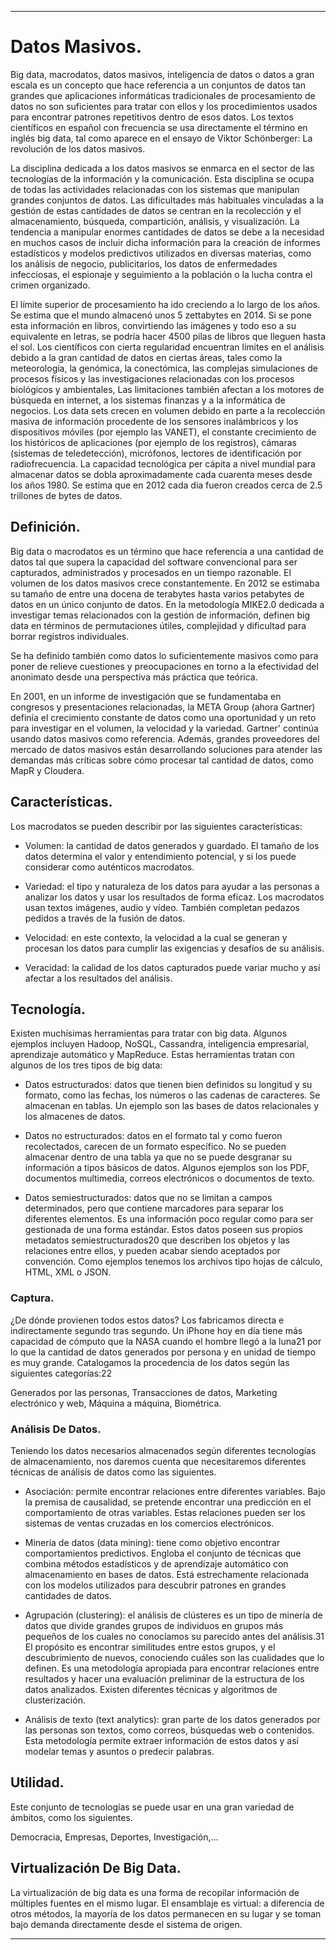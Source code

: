 ___

# **Datos Masivos.**

Big data, macrodatos, datos masivos, inteligencia de datos o datos a gran escala es un concepto que hace referencia a un conjuntos de datos tan grandes que aplicaciones informáticas tradicionales de procesamiento de datos no son suficientes para tratar con ellos y los procedimientos usados para encontrar patrones repetitivos dentro de esos datos. Los textos científicos en español con frecuencia se usa directamente el término en inglés big data, tal como aparece en el ensayo de Viktor Schönberger: La revolución de los datos masivos.​

La disciplina dedicada a los datos masivos se enmarca en el sector de las tecnologías de la información y la comunicación. Esta disciplina se ocupa de todas las actividades relacionadas con los sistemas que manipulan grandes conjuntos de datos. Las dificultades más habituales vinculadas a la gestión de estas cantidades de datos se centran en la recolección y el almacenamiento, búsqueda, compartición, análisis, y visualización. La tendencia a manipular enormes cantidades de datos se debe a la necesidad en muchos casos de incluir dicha información para la creación de informes estadísticos y modelos predictivos utilizados en diversas materias, como los análisis de negocio, publicitarios, los datos de enfermedades infecciosas, el espionaje y seguimiento a la población o la lucha contra el crimen organizado.

El límite superior de procesamiento ha ido creciendo a lo largo de los años. Se estima que el mundo almacenó unos 5 zettabytes en 2014. Si se pone esta información en libros, convirtiendo las imágenes y todo eso a su equivalente en letras, se podría hacer 4500 pilas de libros que lleguen hasta el sol. Los científicos con cierta regularidad encuentran límites en el análisis debido a la gran cantidad de datos en ciertas áreas, tales como la meteorología, la genómica, la conectómica, las complejas simulaciones de procesos físicos​ y las investigaciones relacionadas con los procesos biológicos y ambientales,​ Las limitaciones también afectan a los motores de búsqueda en internet, a los sistemas finanzas y a la informática de negocios. Los data sets crecen en volumen debido en parte a la recolección masiva de información procedente de los sensores inalámbricos y los dispositivos móviles (por ejemplo las VANET), el constante crecimiento de los históricos de aplicaciones (por ejemplo de los registros), cámaras (sistemas de teledetección), micrófonos, lectores de identificación por radiofrecuencia. La capacidad tecnológica per cápita a nivel mundial para almacenar datos se dobla aproximadamente cada cuarenta meses desde los años 1980.​ Se estima que en 2012 cada día fueron creados cerca de 2.5 trillones de bytes de datos.

## **Definición.**

Big data o macrodatos es un término que hace referencia a una cantidad de datos tal que supera la capacidad del software convencional para ser capturados, administrados y procesados en un tiempo razonable. El volumen de los datos masivos crece constantemente. En 2012 se estimaba su tamaño de entre una docena de terabytes hasta varios petabytes de datos en un único conjunto de datos. En la metodología MIKE2.0 dedicada a investigar temas relacionados con la gestión de información, definen big data​ en términos de permutaciones útiles, complejidad y dificultad para borrar registros individuales.

Se ha definido también como datos lo suficientemente masivos como para poner de relieve cuestiones y preocupaciones en torno a la efectividad del anonimato desde una perspectiva más práctica que teórica.​

En 2001, en un informe de investigación que se fundamentaba en congresos y presentaciones relacionadas, la META Group (ahora Gartner) definía el crecimiento constante de datos como una oportunidad y un reto para investigar en el volumen, la velocidad y la variedad. Gartner' continúa usando datos masivos como referencia.​ Además, grandes proveedores del mercado de datos masivos están desarrollando soluciones para atender las demandas más críticas sobre cómo procesar tal cantidad de datos, como MapR y Cloudera.

## **Características.**

Los macrodatos se pueden describir por las siguientes características:

* Volumen: la cantidad de datos generados y guardado. El tamaño de los datos determina el valor y entendimiento potencial, y si los puede considerar como auténticos macrodatos.

* Variedad: el tipo y naturaleza de los datos para ayudar a las personas a analizar los datos y usar los resultados de forma eficaz. Los macrodatos usan textos imágenes, audio y vídeo. También completan pedazos pedidos a través de la fusión de datos.

* Velocidad: en este contexto, la velocidad a la cual se generan y procesan los datos para cumplir las exigencias y desafíos de su análisis.

* Veracidad: la calidad de los datos capturados puede variar mucho y así afectar a los resultados del análisis.

## **Tecnología.**

Existen muchísimas herramientas para tratar con big data. Algunos ejemplos incluyen Hadoop, NoSQL, Cassandra, inteligencia empresarial, aprendizaje automático y MapReduce. Estas herramientas tratan con algunos de los tres tipos de big data:

* Datos estructurados: datos que tienen bien definidos su longitud y su formato, como las fechas, los números o las cadenas de caracteres. Se almacenan en tablas. Un ejemplo son las bases de datos relacionales y los almacenes de datos.

* Datos no estructurados: datos en el formato tal y como fueron recolectados, carecen de un formato específico. No se pueden almacenar dentro de una tabla ya que no se puede desgranar su información a tipos básicos de datos. Algunos ejemplos son los PDF, documentos multimedia, correos electrónicos o documentos de texto.

* Datos semiestructurados: datos que no se limitan a campos determinados, pero que contiene marcadores para separar los diferentes elementos. Es una información poco regular como para ser gestionada de una forma estándar. Estos datos poseen sus propios metadatos semiestructurados20​ que describen los objetos y las relaciones entre ellos, y pueden acabar siendo aceptados por convención. Como ejemplos tenemos los archivos tipo hojas de cálculo, HTML, XML o JSON.

### **Captura.**

¿De dónde provienen todos estos datos? Los fabricamos directa e indirectamente segundo tras segundo. Un iPhone hoy en día tiene más capacidad de cómputo que la NASA cuando el hombre llegó a la luna21​ por lo que la cantidad de datos generados por persona y en unidad de tiempo es muy grande. Catalogamos la procedencia de los datos según las siguientes categorías:22​

Generados por las personas, Transacciones de datos, Marketing electrónico y web, Máquina a máquina, Biométrica.

### **Análisis De Datos.**

Teniendo los datos necesarios almacenados según diferentes tecnologías de almacenamiento, nos daremos cuenta que necesitaremos diferentes técnicas de análisis de datos como las siguientes.

* Asociación: permite encontrar relaciones entre diferentes variables.​ Bajo la premisa de causalidad, se pretende encontrar una predicción en el comportamiento de otras variables. Estas relaciones pueden ser los sistemas de ventas cruzadas en los comercios electrónicos.

* Minería de datos (data mining): tiene como objetivo encontrar comportamientos predictivos. Engloba el conjunto de técnicas que combina métodos estadísticos y de aprendizaje automático con almacenamiento en bases de datos.​ Está estrechamente relacionada con los modelos utilizados para descubrir patrones en grandes cantidades de datos.

* Agrupación (clustering): el análisis de clústeres es un tipo de minería de datos que divide grandes grupos de individuos en grupos más pequeños de los cuales no conocíamos su parecido antes del análisis.31​ El propósito es encontrar similitudes entre estos grupos, y el descubrimiento de nuevos, conociendo cuáles son las cualidades que lo definen. Es una metodología apropiada para encontrar relaciones entre resultados y hacer una evaluación preliminar de la estructura de los datos analizados. Existen diferentes técnicas y algoritmos de clusterización.

* Análisis de texto (text analytics): gran parte de los datos generados por las personas son textos, como correos, búsquedas web o contenidos. Esta metodología permite extraer información de estos datos y así modelar temas y asuntos o predecir palabras.

## **Utilidad.**

Este conjunto de tecnologías se puede usar en una gran variedad de ámbitos, como los siguientes.

Democracia, Empresas, Deportes, Investigación,...

## **Virtualización De Big Data.**

La virtualización de big data es una forma de recopilar información de múltiples fuentes en el mismo lugar. El ensamblaje es virtual: a diferencia de otros métodos, la mayoría de los datos permanecen en su lugar y se toman bajo demanda directamente desde el sistema de origen.

---
